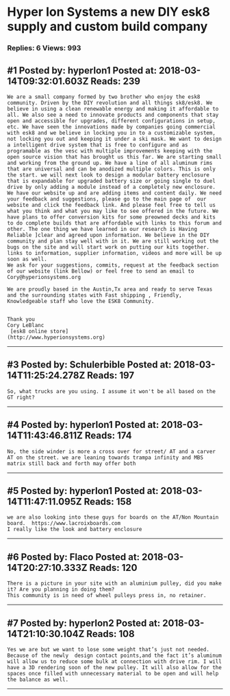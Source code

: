 # Hyper Ion Systems a new DIY esk8 supply and custom build company

### Replies: 6 Views: 993

## \#1 Posted by: hyperIon1 Posted at: 2018-03-14T09:32:01.603Z Reads: 239

```
We are a small company formed by two brother who enjoy the esk8 community. Driven by the DIY revolution and all things sk8/esk8. We believe in using a clean renewable energy and making it affordable to all. We also see a need to innovate products and components that stay open and accessible for upgrades, different configurations in setup, etc. We have seen the innovations made by companies going commercial with esk8 and we believe in locking you in to a customizable system, not locking you out and keeping it under a ski mask. We want to design a intelligent drive system that is free to configure and as programable as the vesc with multiple improvements keeping with the open source vision that has brought us this far. We are starting small and working from the ground up. We have a line of all aluminum rims that are universal and can be anodized multiple colors. This is only the start. we will next look to design a modular battery enclosure that is expandable for upgraded battery size or going single to duel drive by only adding a module instead of a completely new enclosure. We have our website up and are adding items and content daily. We need your feedback and suggestions, please go to the main page of  our website and click the feedback link. And please feel free to tell us what you think and what you may like to see offered in the future. We have plans to offer conversion kits for some preowned decks and kits to do complete builds that are affordable with links to this forum and other. The one thing we have learned in our research is Having Reliable ]clear and agreed upon information. We believe in the DIY community and plan stay well with in it. We are still working out the bugs on the site and will start work on putting our kits together. links to information, supplier information, videos and more will be up soon as well.
We ask for your suggestions, commits, request at the feedback section of our website (link Bellow) or feel free to send an email to Cory@hyperionsystems.org

We are proudly based in the Austin,Tx area and ready to serve Texas and the surrounding states with Fast shipping , Friendly, Knowledgeable staff who love the ESK8 Community.


Thank you
Cory LeBlanc
 [esk8 online store]
(http://www.hyperionsystems.org)
```

---
## \#3 Posted by: Schulerbible Posted at: 2018-03-14T11:25:24.278Z Reads: 197

```
So, what trucks are you using. I assume it won't be all based on the GT right?
```

---
## \#4 Posted by: hyperIon1 Posted at: 2018-03-14T11:43:46.811Z Reads: 174

```
No, the side winder is more a cross over for street/ AT and a carver AT on the street. we are leaning towards trampa infinity and MBS matrix still back and forth may offer both
```

---
## \#5 Posted by: hyperIon1 Posted at: 2018-03-14T11:47:11.095Z Reads: 158

```
we are also looking into these guys for boards on the AT/Non Mountain board.  https://www.lacroixboards.com
I really like the look and battery enclosure
```

---
## \#6 Posted by: Flaco Posted at: 2018-03-14T20:27:10.333Z Reads: 120

```
There is a picture in your site with an aluminium pulley, did you make it? Are you planning in doing them?
This community is in need of wheel pulleys press in, no retainer.
```

---
## \#7 Posted by: hyperIon2 Posted at: 2018-03-14T21:10:30.104Z Reads: 108

```
Yes we are but we want to lose some weight that’s just not needed. Because of the newly  design contact points,and the fact it’s aluminum will allow us to reduce some bulk at connection with drive rim. I will have a 3D rendering soon of the new pulley. It will also allow for the spaces once filled with unnecessary material to be open and will help the balance as well.
```

---
